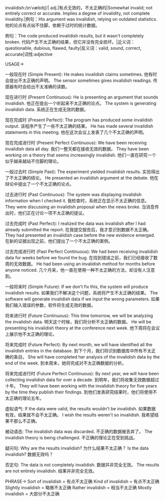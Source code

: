 invalidish:/ɪnˈvælɪdɪʃ/| adj.|有点无效的，不太正确的|Somewhat invalid; not entirely correct or accurate.  Implies a degree of invalidity, not complete invalidity.|例句：His argument was invalidish, relying on outdated statistics. 他的论点有点站不住脚，依赖于过时的统计数据。

例句：The code produced invalidish results, but it wasn't completely broken. 代码产生不太正确的结果，但它并没有完全损坏。|近义词：questionable, dubious, flawed, faulty|反义词：valid, sound, correct, accurate|词性:adjective


USAGE->

一般现在时 (Simple Present):
He makes invalidish claims sometimes. 他有时会提出不太正确的声明。
The sensor sometimes gives invalidish readings. 传感器有时会给出不太准确的读数。

现在进行时 (Present Continuous):
He is presenting an argument that sounds invalidish. 他正在提出一个听起来不太正确的论点。
The system is generating invalidish data. 系统正在生成无效的数据。

现在完成时 (Present Perfect):
The program has produced some invalidish output. 该程序产生了一些不太正确的结果。
He has made several invalidish statements in this meeting.  他在这次会议上发表了几个不太正确的声明。

现在完成进行时 (Present Perfect Continuous):
We have been receiving invalidish data all day. 我们一整天都在接收无效的数据。
They have been working on a theory that seems increasingly invalidish.  他们一直在研究一个似乎越来越站不住脚的理论。


一般过去时 (Simple Past):
The experiment yielded invalidish results. 实验得出了不太正确的结论。
He presented an invalidish argument at the debate. 他在辩论中提出了一个不太正确的论点。

过去进行时 (Past Continuous):
The system was displaying invalidish information when I checked it.  我检查时，系统正在显示不太正确的信息。
They were discussing an invalidish proposal when the news broke. 当消息传出时，他们正在讨论一项不太正确的提议。


过去完成时 (Past Perfect):
I realized the data was invalidish after I had already submitted the report.  在我提交报告后，我才意识到数据不太正确。
They had presented an invalidish case before the new evidence emerged. 在新的证据出现之前，他们提出了一个不太正确的案例。

过去完成进行时 (Past Perfect Continuous):
We had been receiving invalidish data for weeks before we found the bug.  在找到错误之前，我们已经接收了数周的无效数据。
He had been using an invalidish method for months before anyone noticed.  几个月来，他一直在使用一种不太正确的方法，却没有人注意到。

一般将来时 (Simple Future):
If we don't fix this, the system will produce invalidish results. 如果我们不解决这个问题，系统将产生不太正确的结果。
The software will generate invalidish data if we input the wrong parameters. 如果我们输入错误的参数，软件将生成无效的数据。


将来进行时 (Future Continuous):
This time tomorrow, we will be analyzing the invalidish data. 明天这个时候，我们将分析不太正确的数据。
He will be presenting his invalidish theory at the conference next week.  他下周将在会议上展示他不太正确的理论。

将来完成时 (Future Perfect):
By next month, we will have identified all the invalidish entries in the database. 到下个月，我们将识别数据库中所有不太正确的条目。
She will have completed her analysis of the invalidish data by the end of the week.  到本周末，她将完成对不太正确数据的分析。

将来完成进行时 (Future Perfect Continuous):
By next year, we will have been collecting invalidish data for over a decade. 到明年，我们将收集无效数据超过十年。
They will have been working with the invalidish theory for five years by the time they publish their findings.  到他们发表研究结果时，他们将使用不太正确的理论五年。

虚拟语气:
If the data were valid, the results wouldn't be invalidish. 如果数据有效，结果就不会不太正确。
I wish the results weren't so invalidish. 我希望结果不那么不正确。

被动语态:
The invalidish data was discarded.  不正确的数据被丢弃了。
The invalidish theory is being challenged. 不正确的理论正在受到挑战。


疑问句:
Why are the results invalidish? 为什么结果不太正确？
Is the data invalidish? 数据无效吗？

否定句:
The data is not completely invalidish. 数据并非完全无效。
The results are not entirely invalidish. 结果并非完全无效。

PHRASE->
Sort of invalidish = 有点不太正确
Kind of invalidish = 有点不太正确
Slightly invalidish = 略微不太正确
Rather invalidish = 相当不太正确
Mostly invalidish = 大部分不太正确
